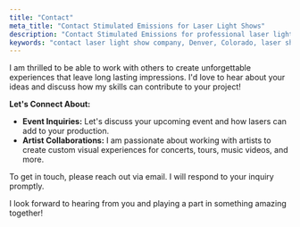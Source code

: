 ```yaml
---
title: "Contact"
meta_title: "Contact Stimulated Emissions for Laser Light Shows"
description: "Contact Stimulated Emissions for professional laser light show services in Denver, CO. Get in touch for inquiries about event lighting, design, and artist collaborations."
keywords: "contact laser light show company, Denver, Colorado, laser show services, event lighting, laser light design, artist collaboration, get a quote, laser light show inquiry"
---
```


I am thrilled to be able to work with others to create unforgettable experiences that leave long lasting impressions. I'd love to hear about your ideas and discuss how my skills can contribute to your project!

**Let's Connect About:**

* **Event Inquiries:** Let's discuss your upcoming event and how lasers can add to your production.
* **Artist Collaborations:** I am passionate about working with artists to create custom visual experiences for concerts, tours, music videos, and more.

To get in touch, please reach out via email. I will respond to your inquiry promptly.

<!--- *[Contact Form would go here - Hugo form implementation or link to external form]* --->

I look forward to hearing from you and playing a part in something amazing together!